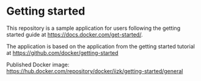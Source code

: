 # Getting started

This repository is a sample application for users following the getting started guide at https://docs.docker.com/get-started/.

The application is based on the application from the getting started tutorial at https://github.com/docker/getting-started

Published Docker image: https://hub.docker.com/repository/docker/iizk/getting-started/general



